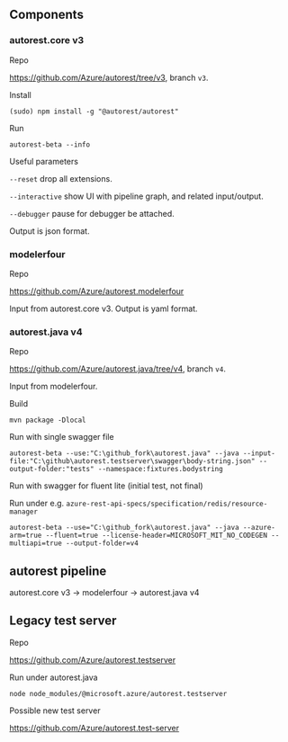 ## Components ##

### autorest.core v3 ###

Repo

https://github.com/Azure/autorest/tree/v3, branch `v3`.

Install

`(sudo) npm install -g "@autorest/autorest"`

Run

`autorest-beta --info`

Useful parameters

`--reset` drop all extensions.

`--interactive` show UI with pipeline graph, and related input/output.

`--debugger` pause for debugger be attached.

Output is json format.

### modelerfour ###

Repo

https://github.com/Azure/autorest.modelerfour

Input from autorest.core v3. Output is yaml format.

### autorest.java v4 ###

Repo

https://github.com/Azure/autorest.java/tree/v4, branch `v4`.

Input from modelerfour.

Build

`mvn package -Dlocal`

Run with single swagger file

`autorest-beta --use:"C:\github_fork\autorest.java" --java --input-file:"C:\github\autorest.testserver\swagger\body-string.json" --output-folder:"tests" --namespace:fixtures.bodystring`

Run with swagger for fluent lite (initial test, not final)

Run under e.g. `azure-rest-api-specs/specification/redis/resource-manager`

`autorest-beta --use="C:\github_fork\autorest.java" --java --azure-arm=true --fluent=true --license-header=MICROSOFT_MIT_NO_CODEGEN --multiapi=true --output-folder=v4`

## autorest pipeline ##

autorest.core v3 -> modelerfour -> autorest.java v4

## Legacy test server ##

Repo

https://github.com/Azure/autorest.testserver

Run under autorest.java

`node node_modules/@microsoft.azure/autorest.testserver`

Possible new test server

https://github.com/Azure/autorest.test-server
